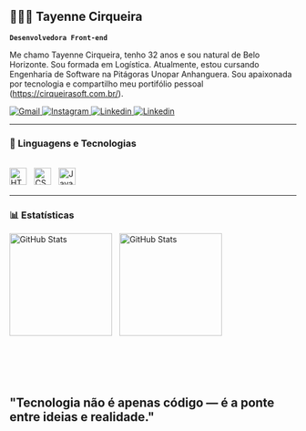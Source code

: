 ## 👩🏻‍💻 Tayenne Cirqueira

**`Desenvolvedora Front-end`**

Me chamo Tayenne Cirqueira, tenho 32 anos e sou natural de Belo Horizonte. Sou formada em Logística. Atualmente, estou cursando Engenharia de Software na Pitágoras Unopar Anhanguera. Sou apaixonada por tecnologia e compartilho meu portifólio pessoal (https://cirqueirasoft.com.br/).

<div>
    <p align="left">
        <a href="https://mail.google.com/mail/u/1/#inbox">
        <img 
            alt="Gmail" 
            title="Total de estrelas GitHub" 
            src="https://img.shields.io/badge/-Gmail-%23333?style=for-the-badge&logo=gmail&logoColor=red" target="_blank"
        />
        </a>
        <a href="https://www.instagram.com/taycirqueira/">
        <img 
            alt="Instagram" 
            title="Me siga no Instagram" 
            src="https://img.shields.io/badge/-Instagram-%23E4405F?style=for-the-badge&logo=instagram&logoColor=white" target="_blank"
        />
        </a>
        <a href="https://www.linkedin.com/in/tayenne-cirqueira-49534266/">
        <img 
            alt="Linkedin" 
            title="Me siga no Linkedin" 
            src="https://img.shields.io/badge/LinkedIn-0080FF?style=for-the-badge&logo=linkedin&logoColor=white"
            />
        </a>
        </a>
        <a href="https://api.whatsapp.com/send/?phone=5531982938973&text&type=phone_number&app_absent=0">
        <img 
            alt="Linkedin" 
            title="Me siga no Linkedin" 
            src="https://img.shields.io/badge/WhatsApp-25D366?style=for-the-badge&logo=whatsapp&logoColor=white"
            />
        </a>
    </p>
</div>    

---

### 🤖 Linguagens e Tecnologias
<br>

<div>
    <img 
    align="left" 
    alt="HTML"
    title="HTML" 
    width="30px" 
    style="padding-right: 10px;" 
    src="https://cdn.jsdelivr.net/gh/devicons/devicon@latest/icons/html5/html5-original.svg" 
    />
    <img 
    align="left" 
    alt="CSS" 
    title="CSS"
    width="30px" 
    style="padding-right: 10px;" 
    src="https://cdn.jsdelivr.net/gh/devicons/devicon@latest/icons/css3/css3-original.svg" 
    />
    <img 
    align="left" 
    alt="JavaScript" 
    title="JavaScript"
    width="30px" 
    style="padding-right: 10px;" 
    src="https://cdn.jsdelivr.net/gh/devicons/devicon@latest/icons/javascript/javascript-original.svg" 
    />
</div><br></br>

---

### 📊 Estatísticas 

<div>
    <p>
    <img 
    align="left" 
    alt="GitHub Stats" 
    height="180" 
    style="padding-right: 10px;" 
    src="https://github-readme-stats.vercel.app/api?username=Tayennecirqueira&show_icons=true&theme=merko&include_all_commits=true&locale=pt-br" 
    />
    <img 
      align="left" 
      alt="GitHub Stats" 
      height="180" 
      src="https://github-readme-stats.vercel.app/api/top-langs/?username=tayennecirqueira&layout-compact&langs_count-16&theme=merko" 
    />
    </p>
        <br>
        <br>
        <br>
        <br>
        <br>
        <br>
        <br>
        <br>
        <br>
        <br>
        <br>
        <br>
        <br>
        <br>
        <br>
</div>

## "Tecnologia não é apenas código — é a ponte entre ideias e realidade."











